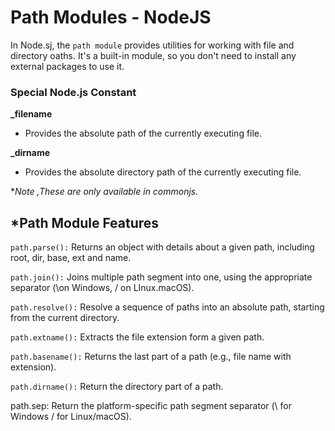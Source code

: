 # Path Modules - NodeJS
In Node.sj, the ```path module``` provides utilities for working with file and directory oaths. It's a built-in module, so you don't need to install any external packages to use it.

### Special Node.js Constant

**_filename**

- Provides the absolute path of the currently executing file.

**_dirname**

- Provides the absolute directory path of the currently executing file.

**Note ,These are only available in commonjs.*

## *Path Module Features

`path.parse():` Returns an object with details about a given path, including root, dir, base, ext and name.

`path.join():` Joins multiple path segment into one, using the appropriate separator (\on Windows, / on LInux.macOS).

`path.resolve():` Resolve a sequence of paths into an absolute path, starting from the current directory.

`path.extname():` Extracts the file extension form a given path.

`path.basename():` Returns the last part of a path (e.g., file name with extension).

`path.dirname():` Return the directory part of a path.

path.sep: Return the platform-specific path segment separator (\ for Windows / for Linux/macOS).

